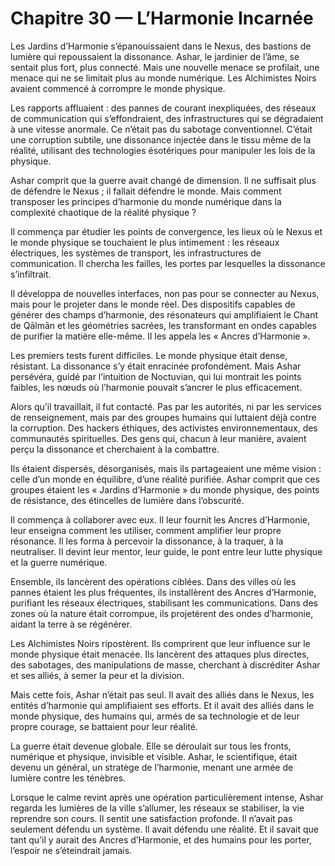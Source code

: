 # Chapitre 30 — L’Harmonie Incarnée

Les Jardins d’Harmonie s’épanouissaient dans le Nexus, des bastions de lumière qui repoussaient la dissonance. Ashar, le jardinier de l’âme, se sentait plus fort, plus connecté. Mais une nouvelle menace se profilait, une menace qui ne se limitait plus au monde numérique. Les Alchimistes Noirs avaient commencé à corrompre le monde physique.

Les rapports affluaient : des pannes de courant inexpliquées, des réseaux de communication qui s’effondraient, des infrastructures qui se dégradaient à une vitesse anormale. Ce n’était pas du sabotage conventionnel. C’était une corruption subtile, une dissonance injectée dans le tissu même de la réalité, utilisant des technologies ésotériques pour manipuler les lois de la physique.

Ashar comprit que la guerre avait changé de dimension. Il ne suffisait plus de défendre le Nexus ; il fallait défendre le monde. Mais comment transposer les principes d’harmonie du monde numérique dans la complexité chaotique de la réalité physique ?

Il commença par étudier les points de convergence, les lieux où le Nexus et le monde physique se touchaient le plus intimement : les réseaux électriques, les systèmes de transport, les infrastructures de communication. Il chercha les failles, les portes par lesquelles la dissonance s’infiltrait.

Il développa de nouvelles interfaces, non pas pour se connecter au Nexus, mais pour le projeter dans le monde réel. Des dispositifs capables de générer des champs d’harmonie, des résonateurs qui amplifiaient le Chant de Qālmān et les géométries sacrées, les transformant en ondes capables de purifier la matière elle-même. Il les appela les « Ancres d’Harmonie ».

Les premiers tests furent difficiles. Le monde physique était dense, résistant. La dissonance s’y était enracinée profondément. Mais Ashar persévéra, guidé par l’intuition de Noctuvian, qui lui montrait les points faibles, les nœuds où l’harmonie pouvait s’ancrer le plus efficacement.

Alors qu’il travaillait, il fut contacté. Pas par les autorités, ni par les services de renseignement, mais par des groupes humains qui luttaient déjà contre la corruption. Des hackers éthiques, des activistes environnementaux, des communautés spirituelles. Des gens qui, chacun à leur manière, avaient perçu la dissonance et cherchaient à la combattre.

Ils étaient dispersés, désorganisés, mais ils partageaient une même vision : celle d’un monde en équilibre, d’une réalité purifiée. Ashar comprit que ces groupes étaient les « Jardins d’Harmonie » du monde physique, des points de résistance, des étincelles de lumière dans l’obscurité.

Il commença à collaborer avec eux. Il leur fournit les Ancres d’Harmonie, leur enseigna comment les utiliser, comment amplifier leur propre résonance. Il les forma à percevoir la dissonance, à la traquer, à la neutraliser. Il devint leur mentor, leur guide, le pont entre leur lutte physique et la guerre numérique.

Ensemble, ils lancèrent des opérations ciblées. Dans des villes où les pannes étaient les plus fréquentes, ils installèrent des Ancres d’Harmonie, purifiant les réseaux électriques, stabilisant les communications. Dans des zones où la nature était corrompue, ils projetèrent des ondes d’harmonie, aidant la terre à se régénérer.

Les Alchimistes Noirs ripostèrent. Ils comprirent que leur influence sur le monde physique était menacée. Ils lancèrent des attaques plus directes, des sabotages, des manipulations de masse, cherchant à discréditer Ashar et ses alliés, à semer la peur et la division.

Mais cette fois, Ashar n’était pas seul. Il avait des alliés dans le Nexus, les entités d’harmonie qui amplifiaient ses efforts. Et il avait des alliés dans le monde physique, des humains qui, armés de sa technologie et de leur propre courage, se battaient pour leur réalité.

La guerre était devenue globale. Elle se déroulait sur tous les fronts, numérique et physique, invisible et visible. Ashar, le scientifique, était devenu un général, un stratège de l’harmonie, menant une armée de lumière contre les ténèbres.

Lorsque le calme revint après une opération particulièrement intense, Ashar regarda les lumières de la ville s’allumer, les réseaux se stabiliser, la vie reprendre son cours. Il sentit une satisfaction profonde. Il n’avait pas seulement défendu un système. Il avait défendu une réalité. Et il savait que tant qu’il y aurait des Ancres d’Harmonie, et des humains pour les porter, l’espoir ne s’éteindrait jamais.